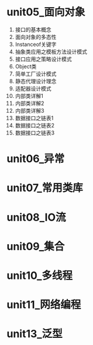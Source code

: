 # unit05_面向对象
1. 接口的基本概念
2. 面向对象的多态性
3. Instanceof关键字
4. 抽象类应用之模板方法设计模式
5. 接口应用之策略设计模式
6. Object类
7. 简单工厂设计模式
8. 静态代理设计理念
9. 适配器设计模式
10. 内部类详解1
11. 内部类详解2
12. 内部类详解3
13. 数据接口之链表1
14. 数据接口之链表2
15. 数据接口之链表3
# unit06_异常

# unit07_常用类库
 
# unit08_IO流

# unit09_集合

# unit10_多线程

# unit11_网络编程

# unit13_泛型
